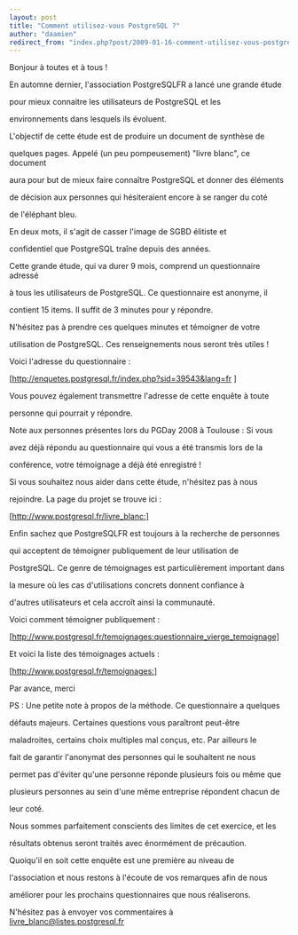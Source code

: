 ```yaml
---
layout: post
title: "Comment utilisez-vous PostgreSQL ?"
author: "daamien"
redirect_from: "index.php?post/2009-01-16-comment-utilisez-vous-postgresql "
---
```





<!--more-->


Bonjour à toutes et à tous !



En automne dernier, l'association PostgreSQLFR a lancé une grande étude

pour mieux connaitre les utilisateurs de PostgreSQL et les

environnements dans lesquels ils évoluent.



L'objectif de cette étude est de produire un document de synthèse de

quelques pages. Appelé (un peu pompeusement) "livre blanc", ce document

aura pour but de mieux faire connaître PostgreSQL et donner des éléments

de décision aux personnes qui hésiteraient encore à se ranger du coté

de l'éléphant bleu.



En deux mots, il s'agit de casser l'image de SGBD élitiste et

confidentiel que PostgreSQL traîne depuis des années.



Cette grande étude, qui va durer 9 mois, comprend un questionnaire adressé

à tous les utilisateurs de PostgreSQL. Ce questionnaire est anonyme, il

contient 15 items. Il suffit de 3 minutes pour y répondre.



N'hésitez pas à prendre ces quelques minutes et témoigner de votre

utilisation de PostgreSQL. Ces renseignements nous seront très utiles !



Voici l'adresse du questionnaire :

[http://enquetes.postgresql.fr/index.php?sid=39543&lang=fr	]



Vous pouvez également transmettre l'adresse de cette enquête à toute

personne qui pourrait y répondre.



Note aux personnes présentes lors du PGDay 2008 à Toulouse : Si vous

avez déjà répondu au questionnaire qui vous a été transmis lors de la

conférence, votre témoignage a déjà été enregistré !



Si vous souhaitez nous aider dans cette étude, n'hésitez pas à nous

rejoindre. La page du projet se trouve ici :



[http://www.postgresql.fr/livre_blanc:]



Enfin sachez que PostgreSQLFR est toujours à la recherche de personnes

qui acceptent de témoigner publiquement de leur utilisation de

PostgreSQL. Ce genre de témoignages est particulièrement important dans

la mesure où les cas d'utilisations concrets donnent confiance à

d'autres utilisateurs et cela accroît ainsi la communauté.



Voici comment témoigner publiquement :



[http://www.postgresql.fr/temoignages:questionnaire_vierge_temoignage]



Et voici la liste des témoignages actuels :



[http://www.postgresql.fr/temoignages:]





Par avance, merci







PS : Une petite note à propos de la méthode. Ce questionnaire a quelques

défauts majeurs. Certaines questions vous paraîtront peut-être

maladroites, certains choix multiples mal conçus, etc. Par ailleurs le

fait de garantir l'anonymat des personnes qui le souhaitent ne nous

permet pas d'éviter qu'une personne réponde plusieurs fois ou même que

plusieurs personnes au sein d'une même entreprise répondent chacun de

leur coté.

Nous sommes parfaitement conscients des limites de cet exercice, et les

résultats obtenus seront traités avec énormément de précaution.



Quoiqu'il en soit cette enquête est une première au niveau de

l'association et nous restons à l'écoute de vos remarques afin de nous

améliorer pour les prochains questionnaires que nous réaliserons.



N'hésitez pas à envoyer vos commentaires à livre_blanc@listes.postgresql.fr